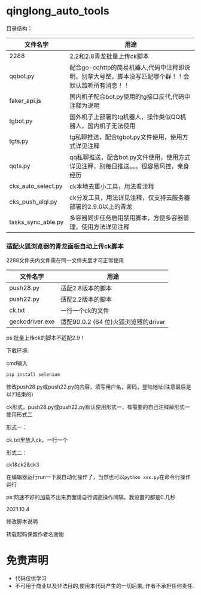 # qinglong_auto_tools

目录结构：

| 文件名字 | 用途 |
|  ----  | ----  |
| 2288 | 2.2和2.8青龙批量上传ck脚本 |
| qqbot.py | 配合go-cqhttp的简易机器人,代码中注释即说明，别拿大号整，脚本没写匹配哪个群！！会默认监听所有消息！！ |
| faker_api.js | 国内机子配合bot.py使用的tg接口反代,代码中注释为说明 |
| tgbot.py | 国外机子上部署的tg机器人，操作类似QQ机器人，国内机子无法使用|
| tgts.py | tg私聊推送，配合tgbot.py文件使用，使用方式详见注释 |
| qqts.py | qq私聊推送，配合bot.py文件使用，使用方式详见注释，别每日推送。。。很容易风控，亲身经历 |
| cks_auto_select.py | ck本地去重小工具，用法看注释 |  
| cks_push_alql.py | ck分发工具，用法详见注释，仅支持云服务器部署的2.9.0以上的青龙 |
| tasks_sync_able.py | 多容器同步任务启用禁用脚本，方便多容器管理，使用方法详见注释 |

### 适配火狐浏览器的青龙面板自动上传ck脚本

2288文件夹内文件需在同一文件夹里才可正常使用

| 文件名字 | 用途 |
|  ----  | ----  |
| push28.py | 适配2.8版本的脚本 |  
| push22.py | 适配2.2版本的脚本 |  
| ck.txt | 一行一个ck的文件 |   
| geckodriver.exe | 适配90.0.2 (64 位)火狐浏览器的driver |   

ps:批量上传ck的脚本不适配2.9！

下载环境:

cmd输入
```python
pip install selenium
```

修改push28.py或push22.py的内容，填写用户名，密码，登陆地址(注意最后是以‘/’结束的)

ck形式，push28.py或push22.py默认使用形式一，有需要的自己注释掉形式一使用形式二

形式一：

ck.txt里放入ck，一行一个

形式二：

ck1&ck2&ck3

在编辑器运行run一下就自动化操作了，当然也可以```python xxx.py```在命令行操作运行

ps:网速不好的加载不出来页面请自行调高操作间隔，我设置的都是0.几秒

2021.10.4

修改脚本说明

转载起码保留作者名谢谢


# 免责声明

* 代码仅供学习
* 不可用于商业以及非法目的,使用本代码产生的一切后果, 作者不承担任何责任.
